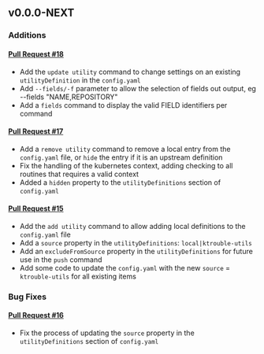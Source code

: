## v0.0.0-NEXT

### Additions

#### [Pull Request #18](https://github.com/Maahsome/ktrouble/pull/18)

- Add the `update utility` command to change settings on an existing `utilityDefinition` in the `config.yaml`
- Add `--fields/-f` parameter to allow the selection of fields out output, eg --fields "NAME,REPOSITORY"
- Add a `fields` command to display the valid FIELD identifiers per command

#### [Pull Request #17](https://github.com/Maahsome/ktrouble/pull/17)

- Add a `remove utility` command to remove a local entry from the `config.yaml` file, or `hide` the entry if it is an upstream definition
- Fix the handling of the kubernetes context, adding checking to all routines that requires a valid context
- Added a `hidden` property to the `utilityDefinitions` section of `config.yaml`

#### [Pull Request #15](https://github.com/Maahsome/ktrouble/pull/15)

- Add the `add utility` command to allow adding local definitions to the `config.yaml` file
- Add a `source` property in the `utilityDefinitions`: `local|ktrouble-utils`
- Add an `excludeFromSource` property in the `utilityDefinitions` for future use in the `push` command
- Add some code to update the `config.yaml` with the new `source` = `ktrouble-utils` for all existing items


### Bug Fixes

#### [Pull Request #16](https://github.com/Maahsome/ktrouble/pull/16)

- Fix the process of updating the `source` property in the `utilityDefinitions` section of `config.yaml`

